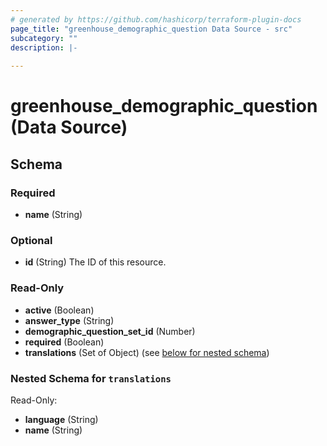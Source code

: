 ```yaml
---
# generated by https://github.com/hashicorp/terraform-plugin-docs
page_title: "greenhouse_demographic_question Data Source - src"
subcategory: ""
description: |-
  
---
```


# greenhouse_demographic_question (Data Source)





<!-- schema generated by tfplugindocs -->
## Schema

### Required

- **name** (String)

### Optional

- **id** (String) The ID of this resource.

### Read-Only

- **active** (Boolean)
- **answer_type** (String)
- **demographic_question_set_id** (Number)
- **required** (Boolean)
- **translations** (Set of Object) (see [below for nested schema](#nestedatt--translations))

<a id="nestedatt--translations"></a>
### Nested Schema for `translations`

Read-Only:

- **language** (String)
- **name** (String)


